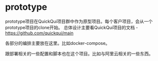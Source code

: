# prototype
prototype项目在QuickQui项目群中作为原型项目。每个客户项目，会从一个prototype项目的clone开始。
总体设计主要看QuickQui项目的文档 - https://github.com/quickqui/main

各部分的编排主要放在这里。比如docker-compose。

跟部署相关的一些配置和脚本也在这个项目。比如与阿里云相关的一些东西。